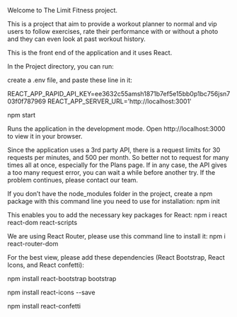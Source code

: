 Welcome to The Limit Fitness project.

This is a project that aim to provide a workout planner to normal and vip users to follow exercises, rate their performance with or without a photo and they can even look at past workout history.

This is the front end of the application and it uses React.

In the Project directory, you can run:

create a .env file, and paste these line in it:

REACT_APP_RAPID_API_KEY=ee3632c55amsh1871b7ef5e15bb0p1bc756jsn703f0f787969
REACT_APP_SERVER_URL='http://localhost:3001'

npm start

Runs the application in the development mode.
Open http://localhost:3000 to view it in your browser.

Since the application uses a 3rd party API, there is a request limits for 30 requests per minutes, and 500 per month. So better not to request for many times all at once, especially for the Plans page. If in any case, the API gives a too many request error, you can wait a while before another try. If the problem continues, please contact our team.

If you don’t have the node_modules folder in the project, create a npm package with this command line you need to use for installation:
npm init

This enables you to add the necessary key packages for React:
npm i react react-dom react-scripts

We are using React Router, please use this command line to install it:
npm i react-router-dom

For the best view, please add these dependencies (React Bootstrap, React Icons, and React confetti):

npm install react-bootstrap bootstrap

npm install react-icons --save

npm install react-confetti
